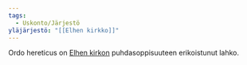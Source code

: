 ```yaml
---
tags:
  - Uskonto/Järjestö
yläjärjestö: "[[Elhen kirkko]]"
---
```

Ordo hereticus on [Elhen kirkon](Elhen%20kirkko.md) puhdasoppisuuteen erikoistunut lahko.